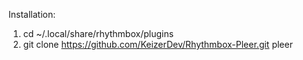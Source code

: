 Installation: 

1. cd ~/.local/share/rhythmbox/plugins
2. git clone https://github.com/KeizerDev/Rhythmbox-Pleer.git pleer